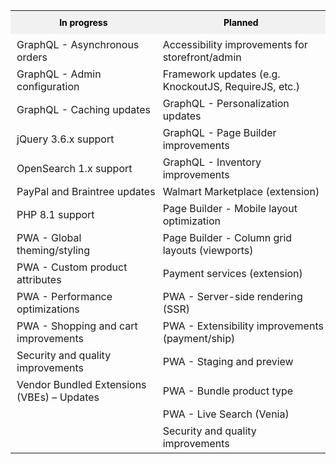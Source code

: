 <!-- {% assign categories = include.data.categories %}
{% if include.categories %}
{% assign categories = include.data.categories | where: "name", include.categories %}
{% endif %}

<table class="status-table">
  <tbody>
    <tr class="category-name">
      <th>In progress</th>
      <th>Planned</th>
    </tr>
    {% for categories in categories %}
    {% if categories.name == "In progress" %}
    <tr class="category-feature">
      <td>{{ categories.features }}</td>
      <td></td>
    </tr>
    {% elsif categories.name == "Planned" %}
    <tr class="category-feature">
      <td></td>
      <td>{{ categories.features }}</td>
    </tr>
    {% endif %}
    {% endfor %}
  </tbody>
</table> -->

<table class="status-table">
  <tbody>
    <tr class="category-name">
      <th>In progress</th>
      <th>Planned</th>
    </tr>
    <tr class="category-feature">
      <td>GraphQL - Asynchronous orders</td>
      <td>Accessibility improvements for storefront/admin</td>
    </tr>
    <tr class="category-feature">
      <td>GraphQL - Admin configuration</td>
      <td>Framework updates (e.g. KnockoutJS, RequireJS, etc.)</td>
    </tr>
    <tr class="category-feature">
      <td>GraphQL - Caching updates</td>
      <td>GraphQL - Personalization updates</td>
    </tr>
    <tr class="category-feature">
      <td>jQuery 3.6.x support</td>
      <td>GraphQL - Page Builder improvements</td>
    </tr>
    <tr class="category-feature">
      <td>OpenSearch 1.x support</td>
      <td>GraphQL - Inventory improvements</td>
    </tr>
    <tr class="category-feature">
      <td>PayPal and Braintree updates</td>
      <td>Walmart Marketplace (extension)</td>
    </tr>
    <tr class="category-feature">
      <td>PHP 8.1 support</td>
      <td>Page Builder - Mobile layout optimization</td>
    </tr>
    <tr class="category-feature">
      <td>PWA - Global theming/styling</td>
      <td>Page Builder - Column grid layouts (viewports)</td>
    </tr>
    <tr class="category-feature">
      <td>PWA - Custom product attributes</td>
      <td>Payment services (extension)</td>
    </tr>
    <tr class="category-feature">
      <td>PWA - Performance optimizations</td>
      <td>PWA - Server-side rendering (SSR)</td>
    </tr>
    <tr class="category-feature">
      <td>PWA - Shopping and cart improvements</td>
      <td>PWA - Extensibility improvements (payment/ship)</td>
    </tr>
    <tr class="category-feature">
      <td>Security and quality improvements</td>
      <td>PWA - Staging and preview</td>
    </tr>
    <tr class="category-feature">
      <td>Vendor Bundled Extensions (VBEs) – Updates</td>
      <td>PWA - Bundle product type</td>
    </tr>
    <tr class="category-feature">
      <td></td>
      <td>PWA - Live Search (Venia)</td>
    </tr>
    <tr class="category-feature">
      <td></td>
      <td>Security and quality improvements</td>
    </tr>
  </tbody>
</table>

<style>
/*** Table ***/

.status-table {
  table-layout: fixed;
}

/*** Rows ***/

.category-feature {
  transition: all .2s;
  height: 26px;
}

.category-feature:hover {
  background: rgba(20,115,230,10%);
}

tbody tr.category-feature:last-child td {
  padding-bottom: 5px;
}

/*** Columns ***/

.category-name th {
  padding: 10px;
  font-size: 14px !important;
  font-weight: bold;
  color: black;
  background-color: #f1f1f1;
}

/* .category-name th:nth-child(1) {
   width: 100%;
}

.category-name th:nth-child(2) {
  width: 90px;
  text-align: center;
} */

/*** Cells ***/

.category-feature td {
  padding: 7px 0px 0px 10px;
}

/* .category-feature td:nth-child(2) {
  text-align: center;
} */

/*** Icons ***/

  .status {
    height: 32px;
    font-size: 14px;
    font-weight: 400;
  }

  .status::before {
    content: '';
    display: inline-block;
    width: 8px;
    height: 8px;
    border-radius: 50%;
    margin: 0 12px;
  }

  .status.complete::before {
    background: rgb(45, 157, 120);
  }

  .status.in-progress::before {
    background: rgb(230, 134, 25);
  }

  .status.planned {
    font-style: italic;
  }

  .status.planned::before {
    background: rgb(179, 179, 179);
  }

</style>
